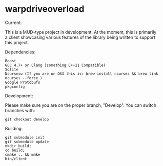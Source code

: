 warpdriveoverload
=================

Current: 

This is a MUD-type project in development. At the moment, this is primarily a client showcasing various features of the library being written to support this project.
    

Dependencies:

    Boost
    GCC 4.7+ or Clang (something C++11 Compatible)
    Sqlite
    Ncursesw (If you are on OSX this is: brew install ncurses && brew link ncurses --force )
    Google Protobufs
    pkgconfig

Development:

Please make sure you are on the proper branch, "Develop". You can switch branches with:
    
    git checkout develop


Building:

    git submodule init
    git submodule update
    mkdir build;
    cd build;
    cmake .. && make
    bin/client
    
